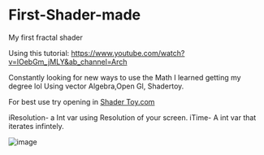 # First-Shader-made
My first fractal shader


Using this tutorial:
https://www.youtube.com/watch?v=lOebGm_jMLY&ab_channel=Arch

Constantly looking for new ways to use the Math I learned getting my degree lol 
Using vector Algebra,Open Gl, Shadertoy.

For best use try opening in [Shader Toy.com](https://www.shadertoy.com/new)

iResolution- a Int var using Resolution of your screen.
iTime- A int var that iterates infintely.

![image](https://github.com/DJ-Addy/First-Shader-made/assets/87215012/4b3aebe2-3099-4647-b091-844958393965)



